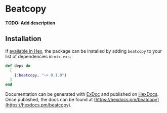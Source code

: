 # Beatcopy

**TODO: Add description**

## Installation

If [available in Hex](https://hex.pm/docs/publish), the package can be installed
by adding `beatcopy` to your list of dependencies in `mix.exs`:

```elixir
def deps do
  [
    {:beatcopy, "~> 0.1.0"}
  ]
end
```

Documentation can be generated with [ExDoc](https://github.com/elixir-lang/ex_doc)
and published on [HexDocs](https://hexdocs.pm). Once published, the docs can
be found at [https://hexdocs.pm/beatcopy](https://hexdocs.pm/beatcopy).

